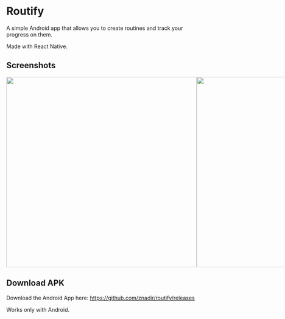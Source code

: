 # Routify

A simple Android app that allows you to create routines and track your progress on them.

Made with React Native.

## Screenshots

<div style="display: flex;">
<img src="https://github.com/user-attachments/assets/6bcf916e-65a6-457c-b87a-34fe9e75a706" height=500 />
<img src="https://github.com/user-attachments/assets/6e722247-2766-45c6-8be5-7138f9a78d60" height=500 />
</div>

## Download APK

Download the Android App here: https://github.com/znadir/routify/releases

Works only with Android.
